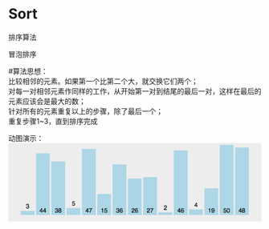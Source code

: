 # Sort
排序算法

冒泡排序

#算法思想：  
比较相邻的元素。如果第一个比第二个大，就交换它们两个；  
对每一对相邻元素作同样的工作，从开始第一对到结尾的最后一对，这样在最后的元素应该会是最大的数；  
针对所有的元素重复以上的步骤，除了最后一个；  
重复步骤1~3，直到排序完成  


动图演示：  
![Image text](https://github.com/penghuaijie/Sort/blob/master/GifAndImage/140153i7562exzjrnagaja%20(1).gif)

